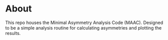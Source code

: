 # About 

This repo houses the Minimal Asymmetry Analysis Code (MAAC).  Designed to be a simple analysis routine for calculating asymmetries and plotting the results. 